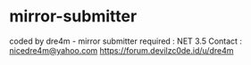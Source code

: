 # mirror-submitter
coded by dre4m - mirror submitter
required : NET 3.5
Contact :<br>
nicedre4m@yahoo.com
https://forum.devilzc0de.id/u/dre4m

